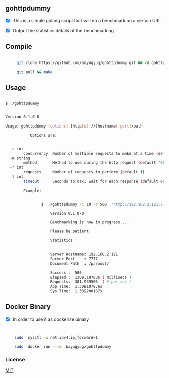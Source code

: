 ## gohttpdummy


- [x] This is a simple golang script that will do a benchmark on a certain URL


- [x] Output the statistics details of the benchmarking



## Compile

```sh

     git clone https://github.com/bayugyug/gohttpdummy.git && cd gohttpdummy

     git pull && make 

```


## Usage

```sh

$ ./gohttpdummy


Version 0.1.0-0

Usage: gohttpdummy [options] [http[s]://]hostname[:port]/path

           Options are:


  -c int
        concurrency  Number of multiple requests to make at a time (default 1)
  -m string
        method       Method to use during the http request (default "GET")
  -r int
        requests     Number of requests to perform (default 1)
  -t int
        timeout      Seconds to max. wait for each response (default 60)

        Example:


                $  ./gohttpdummy -c 10 -r 500  'http://192.168.2.121:7777/parasql/?p=GAME_ACTION'

                    Version 0.1.0-0

                    Benchmarking is now in progress ....

                    Please be patient!

                    Statistics :


                    Server Hostname: 192.168.2.121
                    Server Port    : 7777
                    Document Path  : /parasql/

                    Success :  500
                    Elapsed :  1309.107836 ( millisecs )
                    Requests:  381.939506  ( # per sec )
                    App Time:  1.309107836s
                    Sys Time:  1.309200187s

```

## Docker Binary

- [x] In order to  use it as dockerize binary


``` sh


    sudo  sysctl -w net.ipv4.ip_forward=1

    sudo  docker run --rm  bayugyug/gohttpdummy


```


### License

[MIT](https://bayugyug.mit-license.org/)
